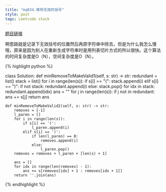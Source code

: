 ```yaml
---
title: "mq034.移除无效的括号"
style: post
tags: Leetcode stack
---
```


[题目链接](https://leetcode-cn.com/problems/minimum-remove-to-make-valid-parentheses/)

啊思路就是记录下无效括号的位置然后再原字符串中除去，但是为什么我怎么慢哦，原来是因为别人在重新生成字符串时是用列表切片方式的所以很快。这个算法的时间复杂度是O（N），空间复杂度是O（N）。

{% highlight python %}

class Solution:
    def minRemoveToMakeValid1(self, s: str) -> str:
        redundant = list()
        stack = list()
        for i in range(len(s)):
            if s[i] == "(":
                stack.append(i)
            elif s[i] == ")":
                if not stack:
                    redundant.append(i)
                else:
                    stack.pop()
        for idx in stack:
            redundant.append(idx)
        ans = ""
        for j in range(len(s)):
            if j not in redundant:
                ans += s[j]
        return ans

    def minRemoveToMakeValid2(self, s: str) -> str:
        removes = [-1]
        l_paren = []
        for i in range(len(s)):
            if s[i] == '(':
                l_paren.append(i)
            elif s[i] == ')':
                if len(l_paren) == 0:
                    removes.append(i)
                else:
                    l_paren.pop()
        removes = removes + l_paren + [len(s) + 1]

        ans = []
        for idx in range(len(removes) - 1):
            ans += s[removes[idx] + 1 : removes[idx + 1]]
        return ''.join(ans)

{% endhighlight %}

